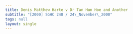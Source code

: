 ```yaml
---
title: Denis Matthew Harte v Dr Tan Hun Hoe and Another
subtitle: "[2000] SGHC 248 / 24\_November\_2000"
tags: null
layout: single
---
```


